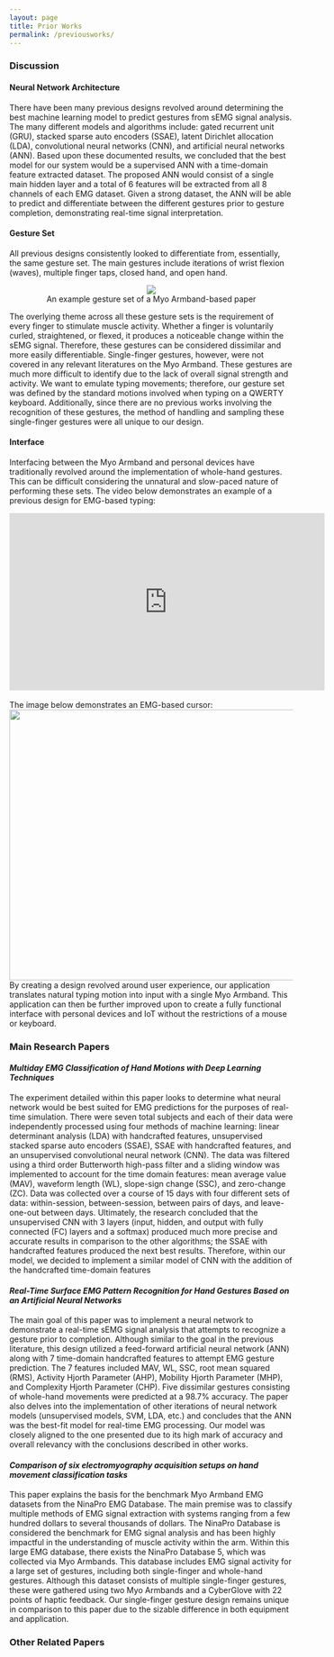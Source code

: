 ```yaml
---
layout: page
title: Prior Works
permalink: /previousworks/
---
```

<html>
  <body>
    <h3>Discussion</h3>
    <h4>Neural Network Architecture</h4>
      <p>There have been many previous designs revolved around determining the best machine learning model to predict gestures from sEMG signal analysis. The many different models and algorithms include: gated recurrent unit (GRU), stacked sparse auto encoders (SSAE), latent Dirichlet allocation (LDA), convolutional neural networks (CNN), and artificial neural networks (ANN). Based upon these documented results, we concluded that the best model for our system would be a supervised ANN with a time-domain feature extracted dataset. The proposed ANN would consist of a single main hidden layer and a total of 6 features will be extracted from all 8 channels of each EMG dataset. Given a strong dataset, the ANN will be able to predict and differentiate between the different gestures prior to gesture completion, demonstrating real-time signal interpretation.</p>
    <h4>Gesture Set</h4>
      <p>All previous designs consistently looked to differentiate from, essentially, the same gesture set. The main gestures include iterations of wrist flexion (waves), multiple finger taps, closed hand, and open hand.
      <center><figure>
          <img class = "size" src="https://miro.medium.com/max/2604/1*9uvS5j1EZXdQuIoqyb5syA.jpeg" style="max-width:50%;">
          <center><figcaption>An example gesture set of a Myo Armband-based paper</figcaption></center>
      </figure></center>
      The overlying theme across all these gesture sets is the requirement of every finger to stimulate muscle activity. Whether a finger is voluntarily curled, straightened, or flexed, it produces a noticeable change within the sEMG signal. Therefore, these gestures can be considered dissimilar and more easily differentiable. Single-finger gestures, however, were not covered in any relevant literatures on the Myo Armband. These gestures are much more difficult to identify due to the lack of overall signal strength and activity. We want to emulate typing movements; therefore, our gesture set was defined by the standard motions involved when typing on a QWERTY keyboard. Additionally, since there are no previous works involving the recognition of these gestures, the method of handling and sampling these single-finger gestures were all unique to our design.</p>
    <h4>Interface</h4>
    <p>Interfacing between the Myo Armband and personal devices have traditionally revolved around the implementation of whole-hand gestures. This can be difficult considering the unnatural and slow-paced nature of performing these sets. The video below demonstrates an example of a previous design for EMG-based typing:
      <center><iframe width="560" height="315" src="https://www.youtube.com/embed/w5zwfulRW9o" frameborder="0" allow="accelerometer; autoplay; encrypted-media; gyroscope; picture-in-picture" allowfullscreen></iframe></center>
      <br>The image below demonstrates an EMG-based cursor:
      <center><img class="ll ng df t u hb ak hk" width="800" height="481" role="presentation" src="https://miro.medium.com/max/800/0*zlXqfPArv3Ok2c0n.gif"></center>
      By creating a design revolved around user experience, our application translates natural typing motion into input with a single Myo Armband. This application can then be further improved upon to create a fully functional interface with personal devices and IoT without the restrictions of a mouse or keyboard.</p>
    <h3>Main Research Papers</h3>
    <h4><i>Multiday EMG Classification of Hand Motions with Deep Learning Techniques</i></h4>
    <p>The experiment detailed within this paper looks to determine what neural network would be best suited for EMG predictions for the purposes of real-time simulation. There were seven total subjects and each of their data were independently processed using four methods of machine learning: linear determinant analysis (LDA) with handcrafted features, unsupervised stacked sparse auto encoders (SSAE), SSAE with handcrafted features, and an unsupervised convolutional neural network (CNN). The data was filtered using a third order Butterworth high-pass filter and a sliding window was implemented to account for the time domain features: mean average value (MAV), waveform length (WL), slope-sign change (SSC), and zero-change (ZC). Data was collected over a course of 15 days with four different sets of data: within-session, between-session, between pairs of days, and leave-one-out between days. Ultimately, the research concluded that the unsupervised CNN with 3 layers (input, hidden, and output with fully connected (FC) layers and a softmax) produced much more precise and accurate results in comparison to the other algorithms; the SSAE with handcrafted features produced the next best results. Therefore, within our model, we decided to implement a similar model of CNN with the addition of the handcrafted time-domain features</p>
    <h4><i>Real-Time Surface EMG Pattern Recognition for Hand Gestures Based on an Artificial Neural Networks</i></h4>
    <p>The main goal of this paper was to implement a neural network to demonstrate a real-time sEMG signal analysis that attempts to recognize a gesture prior to completion. Although similar to the goal in the previous literature, this design utilized a feed-forward artificial neural network (ANN) along with 7 time-domain handcrafted features to attempt EMG gesture prediction. The 7 features included MAV, WL, SSC, root mean squared (RMS), Activity Hjorth Parameter (AHP), Mobility Hjorth Parameter (MHP), and Complexity Hjorth Parameter (CHP). Five dissimilar gestures consisting of whole-hand movements were predicted at a 98.7% accuracy. The paper also delves into the implementation of other iterations of neural network models (unsupervised models, SVM, LDA, etc.) and concludes that the ANN was the best-fit model for real-time EMG processing. Our model was closely aligned to the one presented due to its high mark of accuracy and overall relevancy with the conclusions described in other works.</p>
    <h4><i>Comparison of six electromyography acquisition setups on hand movement classification tasks</i></h4>
    <p>This paper explains the basis for the benchmark Myo Armband EMG datasets from the NinaPro EMG Database. The main premise was to classify multiple methods of EMG signal extraction with systems ranging from a few hundred dollars to several thousands of dollars. The NinaPro Database is considered the benchmark for EMG signal analysis and has been highly impactful in the understanding of muscle activity within the arm. Within this large EMG database, there exists the NinaPro Database 5, which was collected via Myo Armbands. This database includes EMG signal activity for a large set of gestures, including both single-finger and whole-hand gestures. Although this dataset consists of multiple single-finger gestures, these were gathered using two Myo Armbands and a CyberGlove with 22 points of haptic feedback. Our single-finger gesture design remains unique in comparison to this paper due to the sizable difference in both equipment and application.</p>
    <h3>Other Related Papers</h3>
    <p>
    </p>
  </body>
</html>
